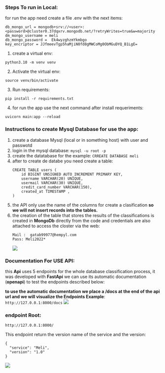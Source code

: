  ### Steps To run in Local:
for run the app need create a file .env with the next items:

```
db_mongo_url = mongodb+srv://<user>:<password>@cluster0.37dqxrv.mongodb.net/?retryWrites=true&w=majority
dm_mongo_username = meli
db_mongo_password =  Ek4wyzghzmYkmbgo
key_encriptor = JJfmeevTgp5haMjiN0fd8gMWCoMg0ObMGuDYQ_B1LgE=
```

1. create a virtual env:
```
python3.10 -m venv venv
```

2. Activate the virtual env:
```
source venv/bin/activate
```

3. Run requirements:
```
pip install -r requirements.txt
```

4. for run the app use the next command after install requeriments:

```
uvicorn main:app --reload
```

 ### Instructions to create Mysql Database for use the app:

 1. create a database Mysql (local or in something host) with user and passwotd
 2. login in the mysql database:
    ```mysql -u root -p```
 3. create the datatabase for the example:
    ```CRREATE DATABASE meli```
 4. after to create de databe you need create a table:
    ```
    CREATE TABLE users (
        id BIGINT UNSIGNED AUTO_INCREMENT PRIMARY KEY,
        username VARCHAR(20) UNIQUE,
        usermail VARCHAR(30) UNIQUE,
        credit_card_number VARCHAR(150),
        created_at TIMESTAMP ,
    )
    ```
5. the API only use the name of the columns for create a clasification **so we will not insert records into the tables.**
6. the creation of the table that stores the results of the classifications is created in **MongoDb** directly from the code and credentials are also attached to access the closter via the web:
     ```
     Mail :  gatab99977@hempyl.com
     Pass: Meli2022*
    ```
    ![](https://i.ibb.co/6mLmS4M/mongodb.png)

### Documentation For USE API:
this **Api** uses 5 endpoints for the whole database classification process, it was developed with **FastApi** we can use its automatic documentation (**openapi**) to test the endpoints described below:

**to use the automatic documentation we place a /docs at the end of the api url and we will visualize the Endpoints  Example**:
     ```
    http://127.0.0.1:8000/docs
    ```
    ![](https://i.ibb.co/pXBTvqP/openapi.png)

### endpoint Root:
```
http://127.0.0.1:8000/
```
This endpoint return the version name of the service and the version:
```
{
  "service": "Meli",
  "version": "1.0"
}
```
![](assets/endpoint_root.gif)
